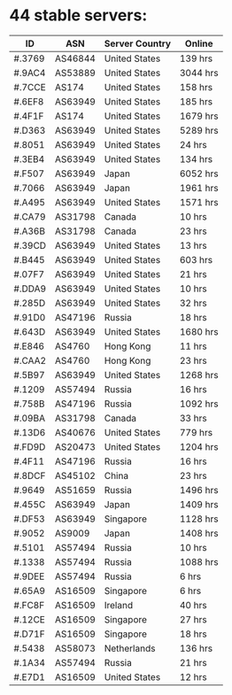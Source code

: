 # 44 stable servers:

| ID | ASN | Server Country | Online |
| ------ | ------ | ------ | ------ |
| #.3769 | AS46844 | United States | 139 hrs |
| #.9AC4 | AS53889 | United States | 3044 hrs |
| #.7CCE | AS174 | United States | 158 hrs |
| #.6EF8 | AS63949 | United States | 185 hrs |
| #.4F1F | AS174 | United States | 1679 hrs |
| #.D363 | AS63949 | United States | 5289 hrs |
| #.8051 | AS63949 | United States | 24 hrs |
| #.3EB4 | AS63949 | United States | 134 hrs |
| #.F507 | AS63949 | Japan | 6052 hrs |
| #.7066 | AS63949 | Japan | 1961 hrs |
| #.A495 | AS63949 | United States | 1571 hrs |
| #.CA79 | AS31798 | Canada | 10 hrs |
| #.A36B | AS31798 | Canada | 23 hrs |
| #.39CD | AS63949 | United States | 13 hrs |
| #.B445 | AS63949 | United States | 603 hrs |
| #.07F7 | AS63949 | United States | 21 hrs |
| #.DDA9 | AS63949 | United States | 10 hrs |
| #.285D | AS63949 | United States | 32 hrs |
| #.91D0 | AS47196 | Russia | 18 hrs |
| #.643D | AS63949 | United States | 1680 hrs |
| #.E846 | AS4760 | Hong Kong | 11 hrs |
| #.CAA2 | AS4760 | Hong Kong | 23 hrs |
| #.5B97 | AS63949 | United States | 1268 hrs |
| #.1209 | AS57494 | Russia | 16 hrs |
| #.758B | AS47196 | Russia | 1092 hrs |
| #.09BA | AS31798 | Canada | 33 hrs |
| #.13D6 | AS40676 | United States | 779 hrs |
| #.FD9D | AS20473 | United States | 1204 hrs |
| #.4F11 | AS47196 | Russia | 16 hrs |
| #.8DCF | AS45102 | China | 23 hrs |
| #.9649 | AS51659 | Russia | 1496 hrs |
| #.455C | AS63949 | Japan | 1409 hrs |
| #.DF53 | AS63949 | Singapore | 1128 hrs |
| #.9052 | AS9009 | Japan | 1408 hrs |
| #.5101 | AS57494 | Russia | 10 hrs |
| #.1338 | AS57494 | Russia | 1088 hrs |
| #.9DEE | AS57494 | Russia | 6 hrs |
| #.65A9 | AS16509 | Singapore | 6 hrs |
| #.FC8F | AS16509 | Ireland | 40 hrs |
| #.12CE | AS16509 | Singapore | 27 hrs |
| #.D71F | AS16509 | Singapore | 18 hrs |
| #.5438 | AS58073 | Netherlands | 136 hrs |
| #.1A34 | AS57494 | Russia | 21 hrs |
| #.E7D1 | AS16509 | United States | 12 hrs |


